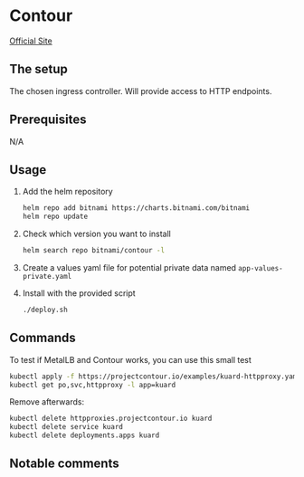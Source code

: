 # Contour

[Official Site](https://projectcontour.io/)

## The setup

The chosen ingress controller. Will provide access to HTTP endpoints.

## Prerequisites

N/A

## Usage

1. Add the helm repository

    ```bash
    helm repo add bitnami https://charts.bitnami.com/bitnami
    helm repo update
    ```

2. Check which version you want to install

    ```bash
    helm search repo bitnami/contour -l
    ```

3. Create a values yaml file for potential private data named `app-values-private.yaml`

4. Install with the provided script

    ```bash
    ./deploy.sh
    ```

## Commands

To test if MetalLB and Contour works, you can use this small test

```bash
kubectl apply -f https://projectcontour.io/examples/kuard-httpproxy.yaml
kubectl get po,svc,httpproxy -l app=kuard
```

Remove afterwards:

```bash
kubectl delete httpproxies.projectcontour.io kuard
kubectl delete service kuard
kubectl delete deployments.apps kuard
```

## Notable comments
